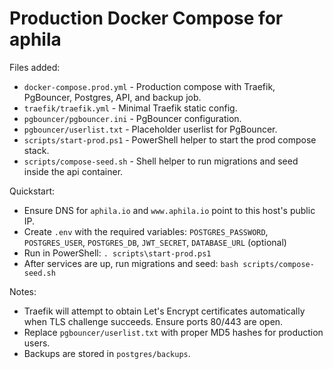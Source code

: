 # Production Docker Compose for aphila

Files added:

- `docker-compose.prod.yml` - Production compose with Traefik, PgBouncer, Postgres, API, and backup job.
- `traefik/traefik.yml` - Minimal Traefik static config.
- `pgbouncer/pgbouncer.ini` - PgBouncer configuration.
- `pgbouncer/userlist.txt` - Placeholder userlist for PgBouncer.
- `scripts/start-prod.ps1` - PowerShell helper to start the prod compose stack.
- `scripts/compose-seed.sh` - Shell helper to run migrations and seed inside the api container.

Quickstart:

- Ensure DNS for `aphila.io` and `www.aphila.io` point to this host's public IP.
- Create `.env` with the required variables: `POSTGRES_PASSWORD`, `POSTGRES_USER`, `POSTGRES_DB`, `JWT_SECRET`, `DATABASE_URL` (optional)
- Run in PowerShell: `.
scripts\start-prod.ps1`
- After services are up, run migrations and seed: `bash scripts/compose-seed.sh`

Notes:

- Traefik will attempt to obtain Let's Encrypt certificates automatically when TLS challenge succeeds. Ensure ports 80/443 are open.
- Replace `pgbouncer/userlist.txt` with proper MD5 hashes for production users.
- Backups are stored in `postgres/backups`.
